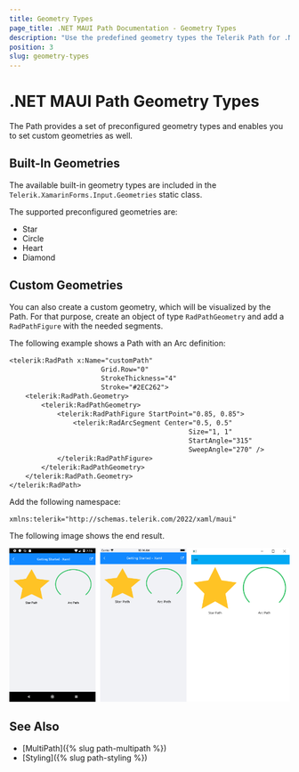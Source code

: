 ```yaml
---
title: Geometry Types
page_title: .NET MAUI Path Documentation - Geometry Types
description: "Use the predefined geometry types the Telerik Path for .NET MAUI supports and create your custom shapes for the control to visualize."
position: 3
slug: geometry-types
---
```


# .NET MAUI Path Geometry Types

The Path provides a set of preconfigured geometry types and enables you to set custom geometries as well.

## Built-In Geometries

The available built-in geometry types are included in the `Telerik.XamarinForms.Input.Geometries` static class.

The supported preconfigured geometries are:

* Star
* Circle
* Heart
* Diamond

## Custom Geometries

You can also create a custom geometry, which will be visualized by the Path. For that purpose, create an object of type `RadPathGeometry` and add a `RadPathFigure` with the needed segments.

The following example shows a Path with an Arc definition:

```XAML
<telerik:RadPath x:Name="customPath"
                       Grid.Row="0"
                       StrokeThickness="4"
                       Stroke="#2EC262">
    <telerik:RadPath.Geometry>
        <telerik:RadPathGeometry>
            <telerik:RadPathFigure StartPoint="0.85, 0.85">
                <telerik:RadArcSegment Center="0.5, 0.5"
                                             Size="1, 1"
                                             StartAngle="315"
                                             SweepAngle="270" />
            </telerik:RadPathFigure>
        </telerik:RadPathGeometry>
    </telerik:RadPath.Geometry>
</telerik:RadPath>
```

Add the following namespace:

```XAML
xmlns:telerik="http://schemas.telerik.com/2022/xaml/maui"
```


The following image shows the end result.

![Path Figures](images/custom_default_paths.png)

## See Also

- [MultiPath]({% slug path-multipath %})
- [Styling]({% slug path-styling %})
